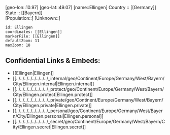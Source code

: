 ﻿---
location: [49.07,10.97] 
mapzoom: [7,12] 
mapmarker: city 
type: City
tags:
- geo/City


SpocWebEntityId: 30029
isDeleted: false
confidential: public

---
[geo-lon::10.97] 
[geo-lat::49.07] 
[name::Ellingen] 
Country :: [[Germany]]  
State :: [[Bayern]]  
[Population::] 
[Unknown::] 


```leaflet
id: Ellingen
coordinates: [[Ellingen]] 
markerFile: [[Ellingen]] 
defaultZoom: 11 
maxZoom: 18
```


## Confidential Links & Embeds: 
- [[Ellingen|Ellingen]]  
- [[../../../../../../../../_internal/geo/Continent/Europe/Germany/West/Bayern/City/Ellingen.internal|Ellingen.internal]] 
- [[../../../../../../../../_protect/geo/Continent/Europe/Germany/West/Bayern/City/Ellingen.protect|Ellingen.protect]] 
- [[../../../../../../../../_private/geo/Continent/Europe/Germany/West/Bayern/City/Ellingen.private|Ellingen.private]] 
- [[../../../../../../../../_personal/geo/Continent/Europe/Germany/West/Bayern/City/Ellingen.personal|Ellingen.personal]] 
- [[../../../../../../../../_secret/geo/Continent/Europe/Germany/West/Bayern/City/Ellingen.secret|Ellingen.secret]] 
